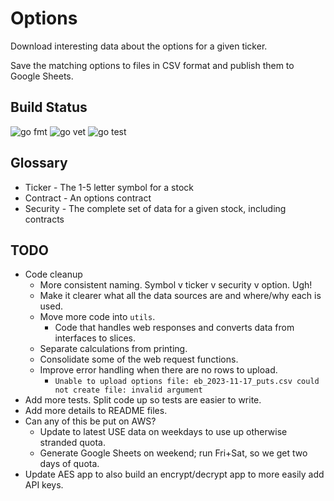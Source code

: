 # Options

Download interesting data about the options for a given ticker.

Save the matching options to files in CSV format and publish them to Google Sheets.

## Build Status

![go fmt](https://github.com/erikbryant/options/actions/workflows/fmt.yml/badge.svg)
![go vet](https://github.com/erikbryant/options/actions/workflows/vet.yml/badge.svg)
![go test](https://github.com/erikbryant/options/actions/workflows/test.yml/badge.svg)

## Glossary

* Ticker - The 1-5 letter symbol for a stock
* Contract - An options contract
* Security - The complete set of data for a given stock, including contracts

## TODO

* Code cleanup
  * More consistent naming. Symbol v ticker v security v option. Ugh!
  * Make it clearer what all the data sources are and where/why each is used.
  * Move more code into `utils`.
    * Code that handles web responses and converts data from interfaces to slices.
  * Separate calculations from printing.
  * Consolidate some of the web request functions.
  * Improve error handling when there are no rows to upload.
    * ```Unable to upload options file: eb_2023-11-17_puts.csv could not create file: invalid argument```
* Add more tests. Split code up so tests are easier to write.
* Add more details to README files.
* Can any of this be put on AWS?
  * Update to latest USE data on weekdays to use up otherwise stranded quota.
  * Generate Google Sheets on weekend; run Fri+Sat, so we get two days of quota.
* Update AES app to also build an encrypt/decrypt app to more easily add API keys.

